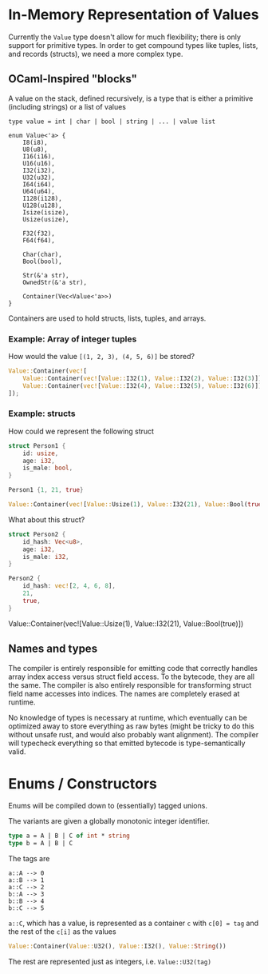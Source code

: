 # In-Memory Representation of Values

Currently the `Value` type doesn't allow for much flexibility; there is only support for primitive types. In order to get compound types like tuples, lists, and records (structs), we need a more complex type.

## OCaml-Inspired "blocks"

A value on the stack, defined recursively, is a type that is either a primitive (including strings) or a list of values

`type value = int | char | bool | string | ... | value list`

```
enum Value<'a> {
    I8(i8),
    U8(u8),
    I16(i16),
    U16(u16),
    I32(i32),
    U32(u32),
    I64(i64),
    U64(u64),
    I128(i128),
    U128(u128),
    Isize(isize),
    Usize(usize),

    F32(f32),
    F64(f64),

    Char(char),
    Bool(bool),

    Str(&'a str),
    OwnedStr(&'a str),

    Container(Vec<Value<'a>>)
}
```

Containers are used to hold structs, lists, tuples, and arrays.

### Example: Array of integer tuples

How would the value `[(1, 2, 3), (4, 5, 6)]` be stored?

```rust
Value::Container(vec![
    Value::Container(vec![Value::I32(1), Value::I32(2), Value::I32(3)]),
    Value::Container(vec![Value::I32(4), Value::I32(5), Value::I32(6)]),
]);

```

### Example: structs

How could we represent the following struct

```rust
struct Person1 {
    id: usize,
    age: i32,
    is_male: bool,
}

Person1 {1, 21, true}
```

```rust
Value::Container(vec![Value::Usize(1), Value::I32(21), Value::Bool(true)])
```

What about this struct?

```rust
struct Person2 {
    id_hash: Vec<u8>,
    age: i32,
    is_male: i32,
}

Person2 {
    id_hash: vec![2, 4, 6, 8],
    21,
    true,
}
```

Value::Container(vec![Value::Usize(1), Value::I32(21), Value::Bool(true)])

## Names and types

The compiler is entirely responsible for emitting code that correctly handles array index access versus struct field access. To the bytecode, they are all the same. The compiler is also entirely responsible for transforming struct field name accesses into indices. The names are completely erased at runtime.

No knowledge of types is necessary at runtime, which eventually can be optimized away to store everything as raw bytes (might be tricky to do this without unsafe rust, and would also probably want alignment). The compiler will typecheck everything so that emitted bytecode is type-semantically valid.


# Enums / Constructors

Enums will be compiled down to (essentially) tagged unions.

The variants are given a globally monotonic integer identifier.

```ocaml
type a = A | B | C of int * string
type b = A | B | C
```

The tags are
```
a::A --> 0
a::B --> 1
a::C --> 2
b::A --> 3
b::B --> 4
b::C --> 5
```

`a::C`, which has a value, is represented as a container `c` with `c[0] = tag` and the rest of the `c[i]` as the values

```rust
Value::Container(Value::U32(), Value::I32(), Value::String())
```

The rest are represented just as integers, i.e. `Value::U32(tag)`

